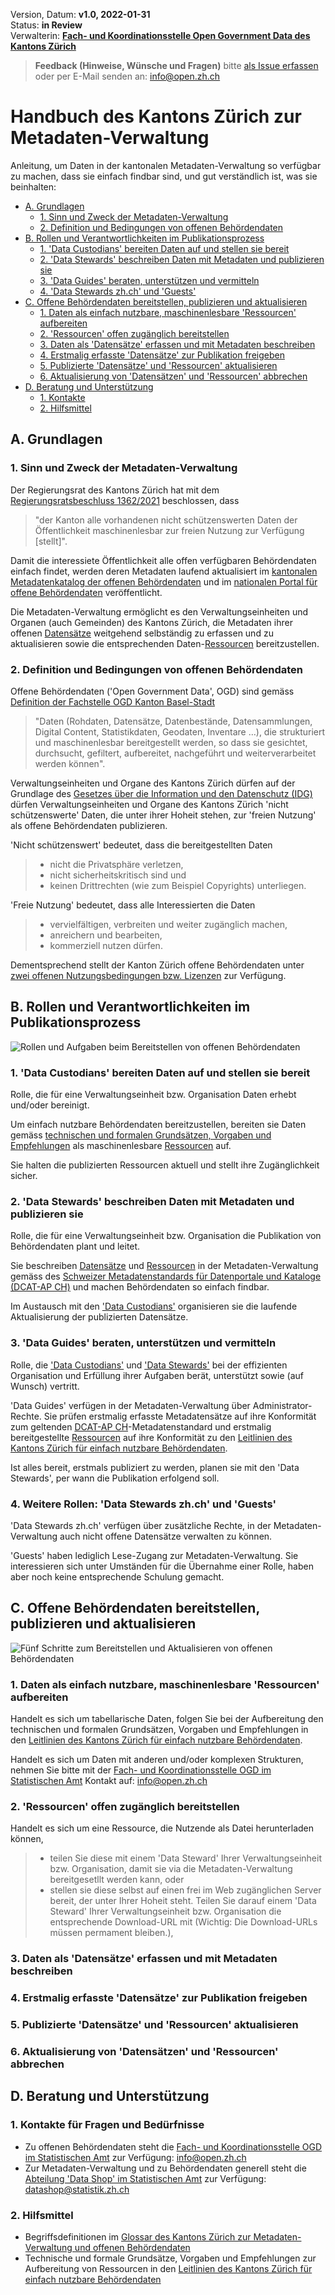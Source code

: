 
Version, Datum: **v1.0, 2022-01-31** <br>
Status: **in Review** <br>
Verwalterin: **[Fach- und Koordinationsstelle Open Government Data des Kantons Zürich](https://www.zh.ch/de/direktion-der-justiz-und-des-innern/statistisches-amt/open-government-data.html#1128196644)**

> **Feedback (Hinweise, Wünsche und Fragen)** bitte [als Issue erfassen](https://github.com/openZH/mdd-ogd-handbook/issues) oder per E-Mail senden an: info@open.zh.ch


# Handbuch des Kantons Zürich zur Metadaten-Verwaltung

Anleitung, um Daten in der kantonalen Metadaten-Verwaltung so verfügbar zu machen, dass sie einfach findbar sind, und gut verständlich ist, was sie beinhalten:

- [A. Grundlagen](#a-grundlagen)
    - [1. Sinn und Zweck der Metadaten-Verwaltung](#1-sinn-und-zweck-der-metadaten-verwaltung)
    - [2. Definition und Bedingungen von offenen Behördendaten](#2-definition-und-bedingungen-von-offenen-behördendaten)
- [B. Rollen und Verantwortlichkeiten im Publikationsprozess](#b-rollen-und-verantwortlichkeiten-im-publikationsprozess)
    - [1. 'Data Custodians' bereiten Daten auf und stellen sie bereit](#1-data-custodians-bereiten-daten-auf-und-stellen-sie-bereit)
    - [2. 'Data Stewards' beschreiben Daten mit Metadaten und publizieren sie](#2-data-stewards-beschreiben-daten-mit-metadaten-und-publizieren-sie)
    - [3. 'Data Guides' beraten, unterstützen und vermitteln](#3-data-guides-beraten-unterstützen-und-vermitteln)
    - [4. 'Data Stewards zh.ch' und 'Guests'](#4-data-stewards-zhch-und-guests)
- [C. Offene Behördendaten bereitstellen, publizieren und aktualisieren](#c-offene-behördendaten-bereitstellen-publizieren-und-aktualisieren)
    - [1. Daten als einfach nutzbare, maschinenlesbare 'Ressourcen' aufbereiten](#...)
    - [2. 'Ressourcen' offen zugänglich bereitstellen](#...)
    - [3. Daten als 'Datensätze' erfassen und mit Metadaten beschreiben](#...)
    - [4. Erstmalig erfasste 'Datensätze' zur Publikation freigeben](#...)
    - [5. Publizierte 'Datensätze' und 'Ressourcen' aktualisieren](#...)
    - [6. Aktualisierung von 'Datensätzen' und 'Ressourcen' abbrechen](#...)
- [D. Beratung und Unterstützung](#d-beratung-und-unterstützung)
    - [1. Kontakte](#kontakte)
    - [2. Hilfsmittel](#hilfsmittel)


## A. Grundlagen

### 1. Sinn und Zweck der Metadaten-Verwaltung
Der Regierungsrat des Kantons Zürich hat mit dem [Regierungsratsbeschluss 1362/2021](https://www.zh.ch/de/politik-staat/gesetze-beschluesse/beschluesse-des-regierungsrates/rrb/regierungsratsbeschluss-1362-2021.html) beschlossen, dass 

> "der Kanton alle vorhandenen nicht schützenswerten Daten der Öffentlichkeit maschinenlesbar zur freien Nutzung zur Verfügung [stellt]".

Damit die interessiete Öffentlichkeit alle offen verfügbaren Behördendaten einfach findet, werden deren Metadaten laufend aktualisiert im [kantonalen Metadatenkatalog der offenen Behördendaten](https://www.zh.ch/opendata) und im [nationalen Portal für offene Behördendaten](https://opendata.swiss/de/organization/kanton-zuerich) veröffentlicht.

Die Metadaten-Verwaltung ermöglicht es den Verwaltungseinheiten und Organen (auch Gemeinden) des Kantons Zürich, die Metadaten ihrer offenen [Datensätze](https://github.com/openZH/mdd-ogd-handbook/blob/main/glossar.md#datensatz-dataset) weitgehend selbständig zu erfassen und zu aktualisieren sowie die entsprechenden Daten-[Ressourcen](https://github.com/openZH/mdd-ogd-handbook/blob/main/glossar.md#ressource-resource-oder-distribution) bereitzustellen.

### 2. Definition und Bedingungen von offenen Behördendaten
Offene Behördendaten ('Open Government Data', OGD) sind gemäss [Definition der Fachstelle OGD Kanton Basel-Stadt](https://www.opendata.bs.ch/definitionen.html)

> "Daten (Rohdaten, Datensätze, Datenbestände, Datensammlungen, Digital Content, Statistikdaten, Geodaten, Inventare …), die strukturiert und  maschinenlesbar bereitgestellt werden, so dass sie gesichtet, durchsucht, gefiltert, aufbereitet, nachgeführt und weiterverarbeitet werden können".

Verwaltungseinheiten und Organe des Kantons Zürich dürfen auf der Grundlage des [Gesetzes über die Information und den Datenschutz (IDG)](http://www.zhlex.zh.ch/Erlass.html?Open&Ordnr=170.4) dürfen Verwaltungseinheiten und Organe des Kantons Zürich 'nicht schützenswerte' Daten, die unter ihrer Hoheit stehen, zur 'freien Nutzung' als offene Behördendaten publizieren.

'Nicht schützenswert' bedeutet, dass die bereitgestellten Daten

>  - nicht die Privatsphäre verletzen,
>  - nicht sicherheitskritisch sind und 
>  - keinen Drittrechten (wie zum Beispiel Copyrights) unterliegen.

'Freie Nutzung' bedeutet, dass alle Interessierten die Daten

>  - vervielfältigen, verbreiten und weiter zugänglich machen,
>  - anreichern und bearbeiten,
>  - kommerziell nutzen dürfen.

Dementsprechend stellt der Kanton Zürich offene Behördendaten unter [zwei offenen Nutzungsbedingungen bzw. Lizenzen](https://www.zh.ch/de/politik-staat/opendata.html?keyword=ogd#2105459599) zur Verfügung. 


## B. Rollen und Verantwortlichkeiten im Publikationsprozess
![Rollen und Aufgaben beim Bereitstellen von offenen Behördendaten](https://www.zh.ch/content/dam/zhweb/bilder-dokumente/organisation/direktion-der-justiz-und-des-innern/statistisches-amt/open-government-data/Datenkatalog_MDD_OGD-Rollen_Aufgaben.png.zhweb-transform/content-picture-small-large/Datenkatalog_MDD_OGD-Rollen_Aufgaben.1636051109668.png "Rollen und Aufgaben")

### 1. 'Data Custodians' bereiten Daten auf und stellen sie bereit

Rolle, die für eine Verwaltungseinheit bzw. Organisation Daten erhebt und/oder bereinigt.

Um einfach nutzbare Behördendaten bereitzustellen, bereiten sie Daten gemäss [technischen und formalen Grundsätzen, Vorgaben und Empfehlungen](https://github.com/openZH/mdd-ogd-handbook/blob/main/publikationsleitlinien.md) als maschinenlesbare [Ressourcen](https://github.com/openZH/mdd-ogd-handbook/blob/main/glossar.md#ressource-resource-oder-distribution) auf. 

Sie halten die publizierten Ressourcen aktuell und stellt ihre Zugänglichkeit sicher.

### 2. 'Data Stewards' beschreiben Daten mit Metadaten und publizieren sie

Rolle, die für eine Verwaltungseinheit bzw. Organisation die Publikation von Behördendaten plant und leitet.

Sie beschreiben [Datensätze](https://github.com/openZH/mdd-ogd-handbook/blob/main/glossar.md#datensatz-dataset) und [Ressourcen](https://github.com/openZH/mdd-ogd-handbook/blob/main/glossar.md#ressource-resource-oder-distribution) in der Metadaten-Verwaltung gemäss des [Schweizer Metadatenstandards für Datenportale und Kataloge (DCAT-AP CH)](https://www.zh.ch/de/direktion-der-justiz-und-des-innern/statistisches-amt/open-government-data/fachausschuss-open-government-data.html#780472813) und machen Behördendaten so einfach findbar. 

Im Austausch mit den ['Data Custodians'](#1-data-custodians-bereiten-daten-auf-und-stellen-sie-bereit) organisieren sie die laufende Aktualisierung der publizierten Datensätze.

### 3. 'Data Guides' beraten, unterstützen und vermitteln

Rolle, die ['Data Custodians'](#1-data-custodians-bereiten-daten-auf-und-stellen-sie-bereit) und ['Data Stewards'](#2-data-stewards-beschreiben-daten-mit-metadaten-und-publizieren-sie) bei der effizienten Organisation und Erfüllung ihrer Aufgaben berät, unterstützt sowie (auf Wunsch) vertritt. 

'Data Guides' verfügen in der Metadaten-Verwaltung über Administrator-Rechte. Sie prüfen erstmalig erfasste Metadatensätze auf ihre Konformität zum geltenden [DCAT-AP CH](https://github.com/openZH/mdd-ogd-handbook/blob/main/glossar.md#dcat-ap-bzw-dcat-ap-ch)-Metadatenstandard und erstmalig bereitgestellte [Ressourcen](https://github.com/openZH/mdd-ogd-handbook/blob/main/glossar.md#ressource-resource-oder-distribution) auf ihre Konformität zu den [Leitlinien des Kantons Zürich für einfach nutzbare Behördendaten](https://github.com/openZH/mdd-ogd-handbook/blob/main/publikationsleitlinien.md).

Ist alles bereit, erstmals publiziert zu werden, planen sie mit den 'Data Stewards', per wann die Publikation erfolgend soll.

### 4. Weitere Rollen: 'Data Stewards zh.ch' und 'Guests'

'Data Stewards zh.ch' verfügen über zusätzliche Rechte, in der Metadaten-Verwaltung auch nicht offene Datensätze verwalten zu können.

'Guests' haben lediglich Lese-Zugang zur Metadaten-Verwaltung. Sie interessieren sich unter Umständen für die Übernahme einer Rolle, haben aber noch keine entsprechende Schulung gemacht.

## C. Offene Behördendaten bereitstellen, publizieren und aktualisieren
![Fünf Schritte zum Bereitstellen und Aktualisieren von offenen Behördendaten](https://www.zh.ch/content/dam/zhweb/bilder-dokumente/organisation/direktion-der-justiz-und-des-innern/statistisches-amt/open-government-data/Open-Data-Zyklus.png.zhweb-transform/content-picture-small-large/Open-Data-Zyklus.1628757879829.png "Publikationsprozess")

### 1. Daten als einfach nutzbare, maschinenlesbare 'Ressourcen' aufbereiten

Handelt es sich um tabellarische Daten, folgen Sie bei der Aufbereitung den technischen und formalen Grundsätzen, Vorgaben und Empfehlungen in den [Leitlinien des Kantons Zürich für einfach nutzbare Behördendaten](https://github.com/openZH/mdd-ogd-handbook/blob/main/publikationsleitlinien.md).

Handelt es sich um Daten mit anderen und/oder komplexen Strukturen, nehmen Sie bitte mit der [Fach- und Koordinationsstelle OGD im Statistischen Amt](https://www.zh.ch/de/direktion-der-justiz-und-des-innern/statistisches-amt/open-government-data.html) Kontakt auf: info@open.zh.ch

### 2. 'Ressourcen' offen zugänglich bereitstellen

Handelt es sich um eine Ressource, die Nutzende als Datei herunterladen können, 

> - teilen Sie diese mit einem 'Data Steward' Ihrer Verwaltungseinheit bzw. Organisation, damit sie via die Metadaten-Verwaltung bereitgesetllt werden kann, oder
> - stellen sie diese selbst auf einen frei im Web zugänglichen Server bereit, der unter Ihrer Hoheit steht. Teilen Sie darauf einem 'Data Steward' Ihrer Verwaltungseinheit bzw. Organisation die entsprechende Download-URL mit (Wichtig: Die Download-URLs müssen permament bleiben.),

### 3. Daten als 'Datensätze' erfassen und mit Metadaten beschreiben

### 4. Erstmalig erfasste 'Datensätze' zur Publikation freigeben

### 5. Publizierte 'Datensätze' und 'Ressourcen' aktualisieren

### 6. Aktualisierung von 'Datensätzen' und 'Ressourcen' abbrechen


## D. Beratung und Unterstützung

### 1. Kontakte für Fragen und Bedürfnisse
- Zu offenen Behördendaten steht die [Fach- und Koordinationsstelle OGD im Statistischen Amt](https://www.zh.ch/de/direktion-der-justiz-und-des-innern/statistisches-amt/open-government-data.html) zur Verfügung: info@open.zh.ch
- Zur Metadaten-Verwaltung und zu Behördendaten generell steht die [Abteilung 'Data Shop' im Statistischen Amt](https://www.zh.ch/de/direktion-der-justiz-und-des-innern/statistisches-amt/data-shop.html) zur Verfügung: datashop@statistik.zh.ch

### 2. Hilfsmittel 
- Begriffsdefinitionen im [Glossar des Kantons Zürich zur Metadaten-Verwaltung und offenen Behördendaten](https://github.com/openZH/mdd-ogd-handbook/blob/main/glossar.md)
- Technische und formale Grundsätze, Vorgaben und Empfehlungen zur Aufbereitung von Ressourcen in den [Leitlinien des Kantons Zürich für einfach nutzbare Behördendaten](https://github.com/openZH/mdd-ogd-handbook/blob/main/publikationsleitlinien.md)
